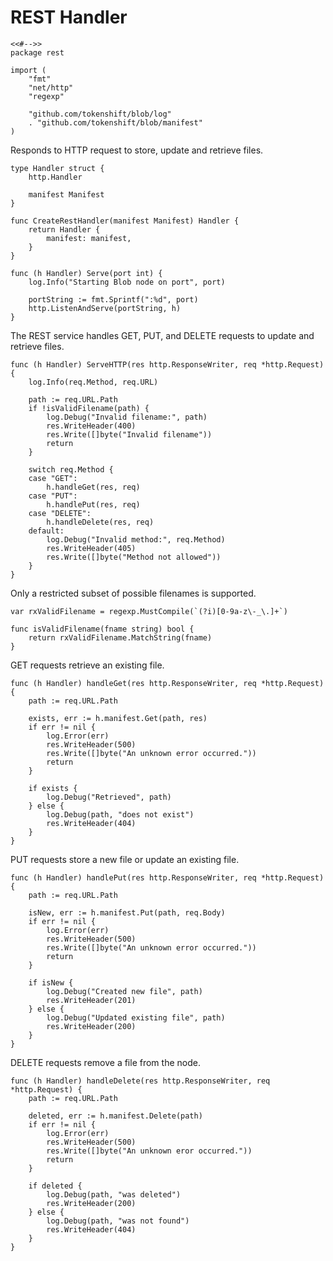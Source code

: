 # REST Handler

	<<#-->>
	package rest

	import (
		"fmt"
		"net/http"
		"regexp"

		"github.com/tokenshift/blob/log"
		. "github.com/tokenshift/blob/manifest"
	)

Responds to HTTP request to store, update and retrieve files.

	type Handler struct {
		http.Handler

		manifest Manifest
	}

	func CreateRestHandler(manifest Manifest) Handler {
		return Handler {
			manifest: manifest,
		}
	}

	func (h Handler) Serve(port int) {
		log.Info("Starting Blob node on port", port)

		portString := fmt.Sprintf(":%d", port)
		http.ListenAndServe(portString, h)
	}

The REST service handles GET, PUT, and DELETE requests to update and retrieve
files.

	func (h Handler) ServeHTTP(res http.ResponseWriter, req *http.Request) {
		log.Info(req.Method, req.URL)

		path := req.URL.Path
		if !isValidFilename(path) {
			log.Debug("Invalid filename:", path)
			res.WriteHeader(400)
			res.Write([]byte("Invalid filename"))
			return
		}

		switch req.Method {
		case "GET":
			h.handleGet(res, req)
		case "PUT":
			h.handlePut(res, req)
		case "DELETE":
			h.handleDelete(res, req)
		default:
			log.Debug("Invalid method:", req.Method)
			res.WriteHeader(405)
			res.Write([]byte("Method not allowed"))
		}
	}

Only a restricted subset of possible filenames is supported.

	var rxValidFilename = regexp.MustCompile(`(?i)[0-9a-z\-_\.]+`)

	func isValidFilename(fname string) bool {
		return rxValidFilename.MatchString(fname)
	}

GET requests retrieve an existing file.

	func (h Handler) handleGet(res http.ResponseWriter, req *http.Request) {
		path := req.URL.Path

		exists, err := h.manifest.Get(path, res)
		if err != nil {
			log.Error(err)
			res.WriteHeader(500)
			res.Write([]byte("An unknown error occurred."))
			return
		}

		if exists {
			log.Debug("Retrieved", path)
		} else {
			log.Debug(path, "does not exist")
			res.WriteHeader(404)
		}
	}

PUT requests store a new file or update an existing file.

	func (h Handler) handlePut(res http.ResponseWriter, req *http.Request) {
		path := req.URL.Path

		isNew, err := h.manifest.Put(path, req.Body)
		if err != nil {
			log.Error(err)
			res.WriteHeader(500)
			res.Write([]byte("An unknown error occurred."))
			return
		}

		if isNew {
			log.Debug("Created new file", path)
			res.WriteHeader(201)
		} else {
			log.Debug("Updated existing file", path)
			res.WriteHeader(200)
		}
	}

DELETE requests remove a file from the node.

	func (h Handler) handleDelete(res http.ResponseWriter, req *http.Request) {
		path := req.URL.Path

		deleted, err := h.manifest.Delete(path)
		if err != nil {
			log.Error(err)
			res.WriteHeader(500)
			res.Write([]byte("An unknown eror occurred."))
			return
		}

		if deleted {
			log.Debug(path, "was deleted")
			res.WriteHeader(200)
		} else {
			log.Debug(path, "was not found")
			res.WriteHeader(404)
		}
	}

